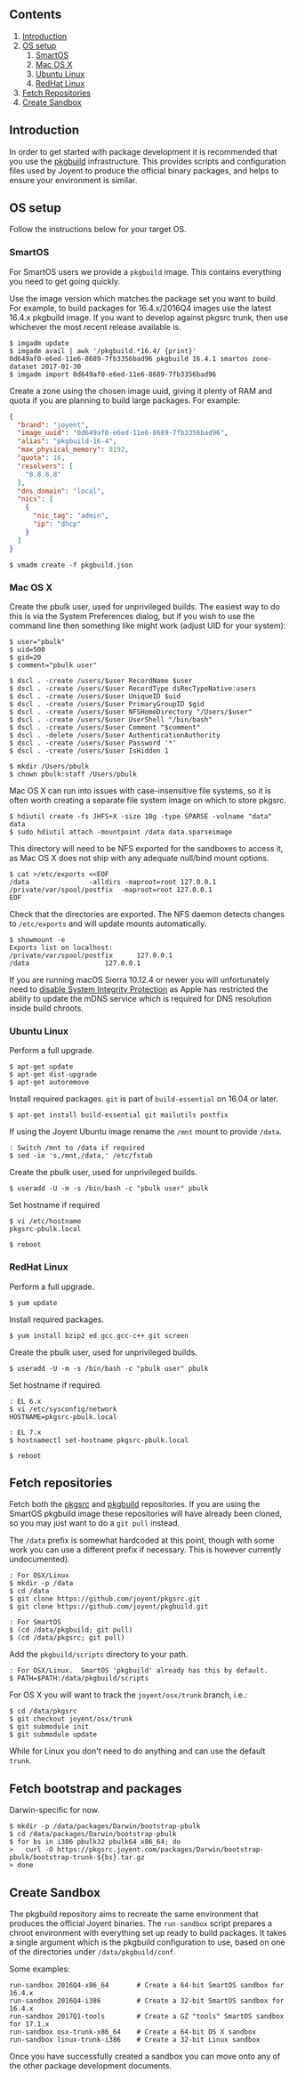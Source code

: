 ## Contents

1. <a href="#introduction">Introduction</a>
1. <a href="#os-setup">OS setup</a>
    1. <a href="#os-setup-smartos">SmartOS</a>
    1. <a href="#os-setup-osx">Mac OS X</a>
    1. <a href="#os-setup-ubuntu-linux">Ubuntu Linux</a>
    1. <a href="#os-setup-redhat-linux">RedHat Linux</a>
1. <a href="#fetch-repositories">Fetch Repositories</a>
1. <a href="#create-sandbox">Create Sandbox</a>

<a name="introduction"/>

## Introduction

In order to get started with package development it is recommended that you use
the [pkgbuild](https://github.com/joyent/pkgbuild) infrastructure.  This
provides scripts and configuration files used by Joyent to produce the official
binary packages, and helps to ensure your environment is similar.

<a name="os-setup"/>

## OS setup

Follow the instructions below for your target OS.

<a name="os-setup-smartos"/>

### SmartOS

For SmartOS users we provide a `pkgbuild` image.  This contains everything you
need to get going quickly.

Use the image version which matches the package set you want to build.  For
example, to build packages for 16.4.x/2016Q4 images use the latest 16.4.x
pkgbuild image.  If you want to develop against pkgsrc trunk, then use
whichever the most recent release available is.

```console
$ imgadm update
$ imgadm avail | awk '/pkgbuild.*16.4/ {print}'
0d649af0-e6ed-11e6-8689-7fb3356bad96 pkgbuild 16.4.1 smartos zone-dataset 2017-01-30
$ imgadm import 0d649af0-e6ed-11e6-8689-7fb3356bad96
```

Create a zone using the chosen image uuid, giving it plenty of RAM and quota if
you are planning to build large packages.  For example:

```json
{
  "brand": "joyent",
  "image_uuid": "0d649af0-e6ed-11e6-8689-7fb3356bad96",
  "alias": "pkgbuild-16-4",
  "max_physical_memory": 8192,
  "quota": 16,
  "resolvers": [
    "8.8.8.8"
  ],
  "dns_domain": "local",
  "nics": [
    {
      "nic_tag": "admin",
      "ip": "dhcp"
    }
  ]
}
```

```console
$ vmadm create -f pkgbuild.json
```

<a name="os-setup-osx"/>

### Mac OS X

Create the pbulk user, used for unprivileged builds.  The easiest way to do
this is via the System Preferences dialog, but if you wish to use the command
line then something like might work (adjust UID for your system):

```console
$ user="pbulk"
$ uid=500
$ gid=20
$ comment="pbulk user"

$ dscl . -create /users/$user RecordName $user
$ dscl . -create /users/$user RecordType dsRecTypeNative:users
$ dscl . -create /users/$user UniqueID $uid
$ dscl . -create /users/$user PrimaryGroupID $gid
$ dscl . -create /users/$user NFSHomeDirectory "/Users/$user"
$ dscl . -create /users/$user UserShell "/bin/bash"
$ dscl . -create /users/$user Comment "$comment"
$ dscl . -delete /users/$user AuthenticationAuthority
$ dscl . -create /users/$user Password '*'
$ dscl . -create /users/$user IsHidden 1

$ mkdir /Users/pbulk
$ chown pbulk:staff /Users/pbulk
```

Mac OS X can run into issues with case-insensitive file systems, so it is often
worth creating a separate file system image on which to store pkgsrc.

```console
$ hdiutil create -fs JHFS+X -size 10g -type SPARSE -volname "data" data
$ sudo hdiutil attach -mountpoint /data data.sparseimage
```

This directory will need to be NFS exported for the sandboxes to access it, as
Mac OS X does not ship with any adequate null/bind mount options.

```console
$ cat >/etc/exports <<EOF
/data				-alldirs -maproot=root 127.0.0.1
/private/var/spool/postfix	-maproot=root 127.0.0.1
EOF
```

Check that the directories are exported.  The NFS daemon detects changes to
`/etc/exports` and will update mounts automatically.

```console
$ showmount -e
Exports list on localhost:
/private/var/spool/postfix		127.0.0.1
/data					127.0.0.1
```

If you are running macOS Sierra 10.12.4 or newer you will unfortunately need to
[disable System Integrity
Protection](https://www.howtogeek.com/230424/how-to-disable-system-integrity-protection-on-a-mac-and-why-you-shouldnt/)
as Apple has restricted the ability to update the mDNS service which is
required for DNS resolution inside build chroots.

<a name="os-setup-ubuntu-linux"/>

### Ubuntu Linux

Perform a full upgrade.

```console
$ apt-get update
$ apt-get dist-upgrade
$ apt-get autoremove
```

Install required packages.  `git` is part of `build-essential` on 16.04 or later.

```console
$ apt-get install build-essential git mailutils postfix
```

If using the Joyent Ubuntu image rename the `/mnt` mount to provide `/data`.

```console
: Switch /mnt to /data if required
$ sed -ie 's,/mnt,/data,' /etc/fstab
```

Create the pbulk user, used for unprivileged builds.

```console
$ useradd -U -m -s /bin/bash -c "pbulk user" pbulk
```

Set hostname if required

```console
$ vi /etc/hostname
pkgsrc-pbulk.local

$ reboot
```

<a name="os-setup-redhat-linux"/>

### RedHat Linux

Perform a full upgrade.

```console
$ yum update
```

Install required packages.

```console
$ yum install bzip2 ed gcc gcc-c++ git screen
```

Create the pbulk user, used for unprivileged builds.

```console
$ useradd -U -m -s /bin/bash -c "pbulk user" pbulk
```

Set hostname if required.

```console
: EL 6.x
$ vi /etc/sysconfig/network
HOSTNAME=pkgsrc-pbulk.local

: EL 7.x
$ hostnamectl set-hostname pkgsrc-pbulk.local

$ reboot
```

<a name="fetch-repositories"/>

## Fetch repositories

Fetch both the [pkgsrc](https://github.com/joyent/pkgsrc) and
[pkgbuild](https://github.com/joyent/pkgbuild) repositories.  If you are using
the SmartOS pkgbuild image these repositories will have already been cloned, so
you may just want to do a `git pull` instead.

The `/data` prefix is somewhat hardcoded at this point, though with some work
you can use a different prefix if necessary.  This is however currently
undocumented).

```console
: For OSX/Linux
$ mkdir -p /data
$ cd /data
$ git clone https://github.com/joyent/pkgsrc.git
$ git clone https://github.com/joyent/pkgbuild.git

: For SmartOS
$ (cd /data/pkgbuild; git pull)
$ (cd /data/pkgsrc; git pull)
```

Add the `pkgbuild/scripts` directory to your path.

```console
: For OSX/Linux.  SmartOS 'pkgbuild' already has this by default.
$ PATH=$PATH:/data/pkgbuild/scripts
```

For OS X you will want to track the `joyent/osx/trunk` branch, i.e.:

```console
$ cd /data/pkgsrc
$ git checkout joyent/osx/trunk
$ git submodule init
$ git submodule update
```

While for Linux you don't need to do anything and can use the default `trunk`.

## Fetch bootstrap and packages

Darwin-specific for now.

```console
$ mkdir -p /data/packages/Darwin/bootstrap-pbulk
$ cd /data/packages/Darwin/bootstrap-pbulk
$ for bs in i386 pbulk32 pbulk64 x86_64; do
>   curl -O https://pkgsrc.joyent.com/packages/Darwin/bootstrap-pbulk/bootstrap-trunk-${bs}.tar.gz
> done
```

<a name="create-sandbox"/>

## Create Sandbox

The pkgbuild repository aims to recreate the same environment that produces the
official Joyent binaries.  The `run-sandbox` script prepares a chroot
environment with everything set up ready to build packages.  It takes a single
argument which is the pkgbuild configuration to use, based on one of the
directories under `/data/pkgbuild/conf`.

Some examples:

```console
run-sandbox 2016Q4-x86_64       # Create a 64-bit SmartOS sandbox for 16.4.x
run-sandbox 2016Q4-i386         # Create a 32-bit SmartOS sandbox for 16.4.x
run-sandbox 2017Q1-tools        # Create a GZ "tools" SmartOS sandbox for 17.1.x
run-sandbox osx-trunk-x86_64    # Create a 64-bit OS X sandbox
run-sandbox linux-trunk-i386    # Create a 32-bit Linux sandbox
```

Once you have successfully created a sandbox you can move onto any of the other
package development documents.
